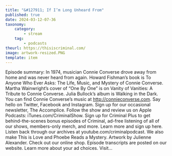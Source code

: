 ```yaml
---
title: "&#127911; If I’m Long Unheard From"
published: true
date: 2024-03-12-07-36
taxonomy:
    category:
        - stream
    tag:
        - podcasts
theurl: https://thisiscriminal.com/
image: artwork-resized.PNG
template: item
---
```


Episode summary: In 1974, musician Connie Converse drove away from home and was never heard from again. Howard Fishman&rsquo;s book is To Anyone Who Ever Asks: The Life, Music, and Mystery of Connie Converse. Martha Wainwright&rsquo;s cover of &ldquo;One By One&rdquo; is on Vanity of Vanities: A Tribute to Connie Converse. Julia Bullock&rsquo;s album is Walking in the Dark. You can find Connie Converse&rsquo;s music at http://connieconverse.com. Say hello on Twitter, Facebook and Instagram. Sign up for our occasional newsletter, The Accomplice. Follow the show and review us on Apple Podcasts: iTunes.com/CriminalShow. Sign up for Criminal Plus to get behind-the-scenes bonus episodes of Criminal, ad-free listening of all of our shows, members-only merch, and more. Learn more and sign up here. Listen back through our archives at youtube.com/criminalpodcast. We also make This is Love and Phoebe Reads a Mystery. Artwork by Julienne Alexander. Check out our online shop. Episode transcripts are posted on our website. Learn more about your ad choices. Visit&hellip;
